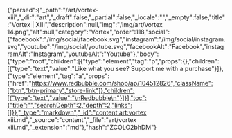 {"parsed":{"_path":"/art/vortex-xiii","_dir":"art","_draft":false,"_partial":false,"_locale":"","_empty":false,"title":"Vortex | XIII","description":null,"img":"/img/art/vortex 14.png","alt":null,"category":"Vortex","order":118,"social":{"facebook":"/img/social/facebook.svg","instagram":"/img/social/instagram.svg","youtube":"/img/social/youtube.svg","facebookAlt":"Facebook","instagramAlt":"Instagram","youtubeAlt":"Youtube"},"body":{"type":"root","children":[{"type":"element","tag":"p","props":{},"children":[{"type":"text","value":"Like what you see? Support me with a purchase"}]},{"type":"element","tag":"a","props":{"href":"https://www.redbubble.com/shop/ap/104512826","className":["btn","btn-primary","store-link"]},"children":[{"type":"text","value":"\nRedbubble\n"}]}],"toc":{"title":"","searchDepth":2,"depth":2,"links":[]}},"_type":"markdown","_id":"content:art:vortex xiii.md","_source":"content","_file":"art/vortex xiii.md","_extension":"md"},"hash":"ZCOLO2bhDM"}